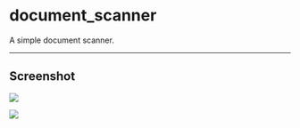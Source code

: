 # document_scanner

A simple document scanner.

---

## Screenshot

![](https://github.com/insaneyilin/document_scanner/blob/master/screenshots/select_corners.gif?raw=true)

![](https://github.com/insaneyilin/document_scanner/blob/master/screenshots/auto_detect.gif?raw=true)
